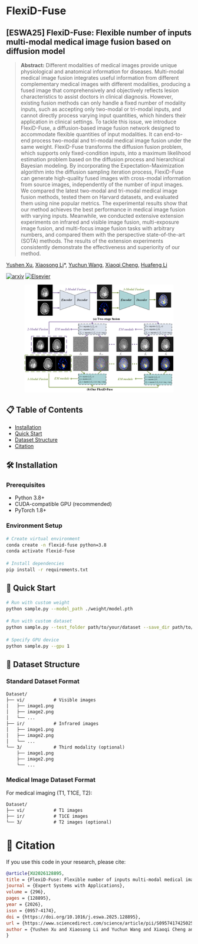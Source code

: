 # FlexiD-Fuse<br>
## [ESWA25] FlexiD-Fuse: Flexible number of inputs multi-modal medical image fusion based on diffusion model
> **Abstract:**  Different modalities of medical images provide unique physiological and anatomical information for diseases. Multi-modal medical image fusion integrates useful information from different complementary medical images with different modalities, producing a fused image that comprehensively and objectively reflects lesion characteristics to assist doctors in clinical diagnosis. However, existing fusion methods can only handle a fixed number of modality inputs, such as accepting only two-modal or tri-modal inputs, and cannot directly process varying input quantities, which hinders their application in clinical settings. To tackle this issue, we introduce FlexiD-Fuse, a diffusion-based image fusion network designed to accommodate flexible quantities of input modalities. It can end-to-end process two-modal and tri-modal medical image fusion under the same weight. FlexiD-Fuse transforms the diffusion fusion problem, which supports only fixed-condition inputs, into a maximum likelihood estimation problem based on the diffusion process and hierarchical Bayesian modeling. By incorporating the Expectation-Maximization algorithm into the diffusion sampling iteration process, FlexiD-Fuse can generate high-quality fused images with cross-modal information from source images, independently of the number of input images. We compared the latest two-modal and tri-modal medical image fusion methods, tested them on Harvard datasets, and evaluated them using nine popular metrics. The experimental results show that our method achieves the best performance in medical image fusion with varying inputs. Meanwhile, we conducted extensive extension experiments on infrared and visible image fusion, multi-exposure image fusion, and multi-focus image fusion tasks with arbitrary numbers, and compared them with the perspective state-of-the-art (SOTA) methods. The results of the extension experiments consistently demonstrate the effectiveness and superiority of our method.

[Yushen Xu](https://scholar.google.com.hk/citations?user=NnD7vQYAAAAJ&hl=zh-CN), [Xiaosong Li](https://www.fosu.edu.cn/spoe/yanjiu/ssds/gxgc/11653.html)\*, [Yuchun Wang](https://scholar.google.com/citations?view_op=list_works&hl=zh-CN&user=xB57YWYAAAAJ), [Xiaoqi Cheng](https://www.fosu.edu.cn/mee/teachers/teachers-jxdzgcx/20469.html), [Huafeng Li](https://lhf12278.github.io/)

[![arxiv](https://img.shields.io/badge/Arxiv-2509.09456-red)](https://arxiv.org/abs/2509.09456) [![Elsevier](https://img.shields.io/badge/Elsevier-ESWA-FF6C00)](https://www.sciencedirect.com/science/article/abs/pii/S0957417425025126)



<p align="center">
  <img src="assert/Fig1.png" alt="Framework" width="80%" height="auto" />
</p>

## 📋 Table of Contents

- [Installation](#installation)
- [Quick Start](#quick-start)
- [Dataset Structure](#dataset-structure)
- [Citation](#citation)

## 🛠 Installation

### Prerequisites

- Python 3.8+
- CUDA-compatible GPU (recommended)
- PyTorch 1.8+

### Environment Setup

```bash
# Create virtual environment
conda create -n flexid-fuse python=3.8
conda activate flexid-fuse

# Install dependencies
pip install -r requirements.txt
```

## 🚀 Quick Start

```bash
# Run with custom weight
python sample.py --model_path ./weight/model.pth

# Run with custom dataset
python sample.py --test_folder path/to/your/dataset --save_dir path/to/output

# Specify GPU device
python sample.py --gpu 1
```
## 📁 Dataset Structure

### Standard Dataset Format

```
Dataset/
├── vi/           # Visible images
│   ├── image1.png
│   ├── image2.png
│   └── ...
├── ir/           # Infrared images
│   ├── image1.png
│   ├── image2.png
│   └── ...
└── 3/            # Third modality (optional)
    ├── image1.png
    ├── image2.png
    └── ...
```

### Medical Image Dataset Format

For medical imaging (T1, T1CE, T2):

```
Dataset/
├── vi/           # T1 images
├── ir/           # T1CE images  
└── 3/            # T2 images (optional)
```

# 📄 Citation

If you use this code in your research, please cite:

```bibtex
@article{XU2026128895,
title = {FlexiD-Fuse: Flexible number of inputs multi-modal medical image fusion based on diffusion model},
journal = {Expert Systems with Applications},
volume = {296},
pages = {128895},
year = {2026},
issn = {0957-4174},
doi = {https://doi.org/10.1016/j.eswa.2025.128895},
url = {https://www.sciencedirect.com/science/article/pii/S0957417425025126},
author = {Yushen Xu and Xiaosong Li and Yuchun Wang and Xiaoqi Cheng and Huafeng Li and Haishu Tan},
}
```





